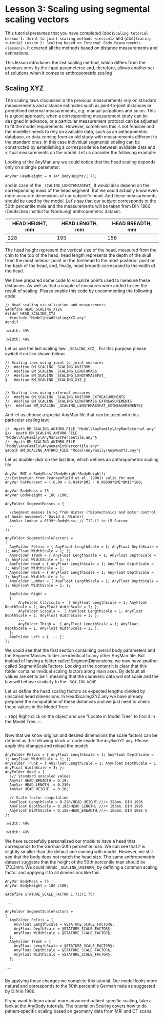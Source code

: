 # Lesson 3: Scaling using segmental scaling vectors

This tutorial presumes that you have completed {doc}`Scaling tutorial
Lesson 1: Joint to joint scaling methods <lesson1>` and {doc}`Scaling tutorial
Lesson 2: Scaling based on External Body Measurements <lesson2>`. It
covered all the methods based on distance measurements and estimations.

This lesson introduces the last scaling method, which differs from the previous
ones by the input parameterse and, therefore, allows another set of
solutions when it comes to anthropometric scaling

## Scaling XYZ

The scaling laws discussed in the previous measurements rely on standard
measurements and distance estimates such as joint-to-joint distances or
predefined external measurements, e.g. manual palpations and so on.
This is a good approach, when a corresponding measurement study can be
designed in advance, or a particular measurement protocol can be adjusted
to fit the model requirements. However, sometimes this is not feasible
and the modeller needs to rely on available data, such as an anthopometric
database, or data coming from an old study with measurements different
to the standard ones. In this case individual segmental scaling can be
constructed by establishing a correspondence between available data and
virtual measurements on the model. Let us consider the following example:

Looking at the AnyMan.any we could notice that the head scaling depends only
on a single parameter:

```AnyScriptDoc
AnyVar HeadHeight = 0.14*.BodyHeight/1.75;
```

and in case of the `_SCALING_LENGTHMASSFAT_` it would also depend on the
corresponding mass of the head segment. But we could actually know even more
accurate dimensions of our subject's head. And these measurements should
be used by the model. Let's say that our subject corresponds to the 50th
percentile male and the measurements will be taken from DIN 1986 (Deutsches
Institut fur Normung) anthropometric dataset.

| HEAD HEIGHT, mm | HEAD LENGTH, mm | HEAD BREADTH, mm |
| --------------- | --------------- | ---------------- |
| 228             | 193             | 156              |

The head height represent the vertical size of the head, measured from the
chin to the top of the head, head length represents the depth of the skull
from the most anterior point on the forehead to the most posterior point on
the back of the head, and, finally, head breadth correspond to the width of
the head.

We have prepared some code to visualize points used to measure these distances.
As well as that a couple of measures were added to see the result of scaling.
Please enable this code by uncommenting the following code:

```AnyScriptDoc
// Head scaling visualization and measurements
§#define HEAD_SCALING_XYZ§
#ifdef HEAD_SCALING_XYZ
  #include "Model\HeadScalingXYZ.any"
#endif
```

```{image} _static/lesson3/HeadMarkersFrontView.jpg
:width: 49%
```

```{image} _static/lesson3/HeadMarkersLateralView.jpg
:width: 49%
```

Let us use the last scaling law: `_SCALING_XYZ_`. For this purpose please
switch it on like shown below:

```AnyScriptDoc
// Scaling laws using joint to joint measures
//  #define BM_SCALING _SCALING_UNIFORM_
//  #define BM_SCALING _SCALING_LENGTHMASS_
//  #define BM_SCALING _SCALING_LENGTHMASSFAT_
§   #define BM_SCALING _SCALING_XYZ_§


// Scaling laws using external measures
//  #define BM_SCALING _SCALING_UNIFORM_EXTMEASUREMENTS
//  #define BM_SCALING _SCALING_LENGTHMASS_EXTMEASUREMENTS
§//  #define BM_SCALING _SCALING_LENGTHMASSFAT_EXTMEASUREMENTS§
```

And let us choose a special AnyMan file that can be used with this particular
scaling law:

```AnyScriptDoc
//  #path BM_SCALING_ANTHRO_FILE "Model\AnyFamily\AnyManExternal.any"
§//  #path BM_SCALING_ANTHRO_FILE "Model\AnyFamily\AnyManExtPercentile.any"§
//  #path BM_SCALING_ANTHRO_FILE "Model\AnyFamily\AnyWomanExtPercentile.any"
§#path BM_SCALING_ANTHRO_FILE "Model\AnyFamily\AnyManXYZ.any"§
```

Let us double-click on the last line, which defines an anthropometric scaling file.

```AnyScriptDoc
AnyVar BMI = BodyMass/(BodyHeight*BodyHeight);
///Estimation from Frankenfield et al. (2001) valid for men
AnyVar FatPercent = (-0.09 + 0.0149*BMI - 0.00009*BMI*BMI)*100;

AnyVar BodyMass = 75 ;
AnyVar BodyHeight = 180 /100;

AnyFolder SegmentMasses = {

  //Segment masses in kg from Winter ("Biomechanics and motor control of human movement." David A. Winter)
  AnyVar Lumbar = 0139*.BodyMass; // T12-L1 to L5-Sacrum
  ...
};

AnyFolder SegmentScaleFactors =
{
  AnyFolder Pelvis = { AnyFloat LengthScale = 1; AnyFloat DepthScale = 1; AnyFloat WidthScale = 1; };
  AnyFolder Trunk = { AnyFloat LengthScale = 1; AnyFloat DepthScale = 1; AnyFloat WidthScale = 1; };
  AnyFolder Head = { AnyFloat LengthScale = 1; AnyFloat DepthScale = 1; AnyFloat WidthScale = 1;
  AnyFolder Neck = { AnyFloat LengthScale = 1; AnyFloat DepthScale = 1; AnyFloat WidthScale = 1;
  AnyFolder Lumbar = { AnyFloat LengthScale = 1; AnyFloat DepthScale = 1; AnyFloat WidthScale = 1; };

  AnyFolder Right =
  {
      AnyFolder Clavicula =  { AnyFloat LengthScale = 1; AnyFloat DepthScale = 1; AnyFloat WidthScale = 1; };
      AnyFolder Scapula =  { AnyFloat LengthScale = 1; AnyFloat DepthScale = 1; AnyFloat WidthScale = 1; };
      ...
      AnyFolder Thigh =  { AnyFloat LengthScale = 1; AnyFloat DepthScale = 1; AnyFloat WidthScale = 1; };
  };
  AnyFolder Left = { ... };
};
```

We could see that the first section containing overall body parameters and the
SegmentMasses folder are identical to any other AnyMan file. But instead of having
a folder called SegmentDimensions, we now have another called SegmentScaleFactors.
Looking at the content it is clear that this folder contains invidual scaling
factors along main axes. By default all values are set to be 1, meaning that
the cadaveric data will not scale and the law will behave similarly to the
`_SCALING_NONE_`.

Let us define the head scaling factors as expected lengths divided by unscaled
head dimensions. In HeadScalingXYZ.any we have already prepared the
computation of these distances and we just need to check these values in the Model
Tree:

:::{tip}
Right-click on the object and use "Locate in Model Tree" to find it in the Model Tree.
:::

```{image} _static/lesson3/HeadDimensionsModelTree.jpg
```

Now that we know original and desired dimensions the scale factors can be defined as
the following block of code inside the `AnyManXYZ.any`. Please apply this changes and
reload the model:

```AnyScriptDoc
AnyFolder Pelvis = { AnyFloat LengthScale = 1; AnyFloat DepthScale = 1; AnyFloat WidthScale = 1; };
AnyFolder Trunk = { AnyFloat LengthScale = 1; AnyFloat DepthScale = 1; AnyFloat WidthScale = 1; };
AnyFolder Head = {
  §// Standard unscaled values
  AnyVar HEAD_BREADTH = 0.19;
  AnyVar HEAD_LENGTH  = 0.239;
  AnyVar HEAD_HEIGHT  = 0.26;

  // Scale factor computation
  AnyFloat LengthScale = 0.228/HEAD_HEIGHT;///< 228mm, DIN 1986
  AnyFloat DepthScale = 0.193/HEAD_LENGTH; ///< 193mm, DIN 1986
  AnyFloat WidthScale = 0.156/HEAD_BREADTH;///< 156mm, DIN 1986 §
};
```

```{image} _static/lesson3/HeadMarkersFrontView.jpg
:width: 49%
```

```{image} _static/lesson3/HeadMarkersAppliedFrontView.jpg
:width: 49%
```

We have succesfully personalized our model to have a head that corresponds to
the German 50th percentile man. We can see that it is slightly smaller than
the default one coming with model. However, we still see that the body does not
match the head size. The same anthropometric dataset suggests that the height
of the 50th percentile man should be 173.3mm. We could mimic `_SCALING_UNIFORM_`
by defining a common scaling factor and applying it to all dimensions like this:

```AnyScriptDoc
AnyVar BodyMass = 75 ;
AnyVar BodyHeight = 180 /100;

§#define STATURE_SCALE_FACTOR 1.733/1.75§

...

AnyFolder SegmentScaleFactors =
{
  AnyFolder Pelvis = {
    AnyFloat LengthScale = §STATURE_SCALE_FACTOR§;
    AnyFloat DepthScale = §STATURE_SCALE_FACTOR§;
    AnyFloat WidthScale = §STATURE_SCALE_FACTOR§;
  };
  AnyFolder Trunk = {
    AnyFloat LengthScale = §STATURE_SCALE_FACTOR§;
    AnyFloat DepthScale = §STATURE_SCALE_FACTOR§;
    AnyFloat WidthScale = §STATURE_SCALE_FACTOR§;
  };

...
```

```{image} _static/lesson3/ScalingXYZFinal.jpg
```

By applying these changes we complete this tutorial. Our model looks more natural
and corresponds to the 50th percentile German male as suggested by DIN in 1986.

If you want to learn about more advanced patient specific scaling, take a look at the
AnyBody tutorials. The tutorial on Scaling covers how to do patient-specific scaling based on
geometry data from MRI and CT scans.
